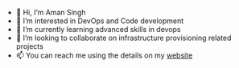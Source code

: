 - 👋 Hi, I’m Aman Singh
- 👀 I’m interested in DevOps and Code development
- 🌱 I’m currently learning advanced skills in devops
- 💞️ I’m looking to collaborate on infrastructure provisioning related projects
- 📫 You can reach me using the details on my [website](https://amanksingh.wordpress.com/)
